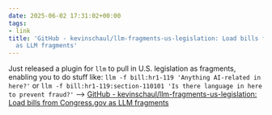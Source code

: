 ```yaml
---
date: 2025-06-02 17:31:02+00:00
tags:
- link
title: 'GitHub - kevinschaul/llm-fragments-us-legislation: Load bills from Congress.gov
  as LLM fragments'
---
```


Just released a plugin for `llm` to pull in U.S. legislation as fragments, enabling you to do stuff like:
`llm -f bill:hr1-119 'Anything AI-related in here?'` or `llm -f bill:hr1-119:section-110101 'Is there language in here to prevent fraud?'` --> [GitHub - kevinschaul/llm-fragments-us-legislation: Load bills from Congress.gov as LLM fragments](https://github.com/kevinschaul/llm-fragments-us-legislation)